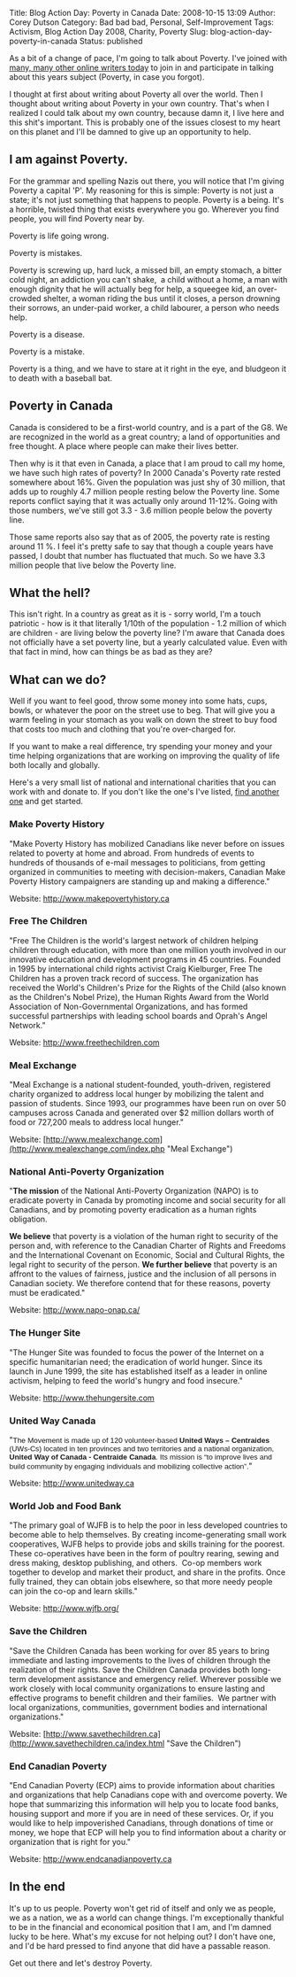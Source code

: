 Title: Blog Action Day: Poverty in Canada
Date: 2008-10-15 13:09
Author: Corey Dutson
Category: Bad bad bad, Personal, Self-Improvement
Tags: Activism, Blog Action Day 2008, Charity, Poverty
Slug: blog-action-day-poverty-in-canada
Status: published

As a bit of a change of pace, I'm going to talk about Poverty. I've
joined with [many, many other online writers
today](http://www.blogactionday.org/ "Blog Action Day 2008") to join in
and participate in talking about this years subject (Poverty, in case
you forgot).

I thought at first about writing about Poverty all over the world. Then
I thought about writing about Poverty in your own country. That's when I
realized I could talk about my own country, because damn it, I live here
and this shit's important. This is probably one of the issues closest to
my heart on this planet and I'll be damned to give up an opportunity to
help.

<!--more-->

I am against Poverty.
---------------------

[](http://www.blogactionday.org/ "Blog Action Day 2008")

For the grammar and spelling Nazis out there, you will notice that I'm
giving Poverty a capital 'P'. My reasoning for this is simple: Poverty
is not just a state; it's not just something that happens to people.
Poverty is a being. It's a horrible, twisted thing that exists
everywhere you go. Wherever you find people, you will find Poverty near
by.

Poverty is life going wrong.

Poverty is mistakes.

Poverty is screwing up, hard luck, a missed bill, an empty stomach, a
bitter cold night, an addiction you can't shake,  a child without a
home, a man with enough dignity that he will actually beg for help, a
squeegee kid, an over-crowded shelter, a woman riding the bus until it
closes, a person drowning their sorrows, an under-paid worker, a child
labourer, a person who needs help.

Poverty is a disease.

Poverty is a mistake.

Poverty is a thing, and we have to stare at it right in the eye, and
bludgeon it to death with a baseball bat.

Poverty in Canada
-----------------

Canada is considered to be a first-world country, and is a part of the
G8. We are recognized in the world as a great country; a land of
opportunities and free thought. A place where people can make their
lives better.

Then why is it that even in Canada, a place that I am proud to call my
home, we have such high rates of poverty? In 2000 Canada's Poverty rate
rested somewhere about 16%. Given the population was just shy of 30
million, that adds up to roughly 4.7 million people resting below the
Poverty line. Some reports conflict saying that it was actually only
around 11-12%. Going with those numbers, we've still got 3.3 - 3.6
million people below the poverty line.

Those same reports also say that as of 2005, the poverty rate is resting
around 11 %. I feel it's pretty safe to say that though a couple years
have passed, I doubt that number has fluctuated that much. So we have
3.3 million people that live below the Poverty line.

What the hell?
--------------

This isn't right. In a country as great as it is - sorry world, I'm a
touch patriotic - how is it that literally 1/10th of the population -
1.2 million of which are children - are living below the poverty line?
I'm aware that Canada does not officially have a set poverty line, but a
yearly calculated value. Even with that fact in mind, how can things be
as bad as they are?

What can we do?
---------------

Well if you want to feel good, throw some money into some hats, cups,
bowls, or whatever the poor on the street use to beg. That will give you
a warm feeling in your stomach as you walk on down the street to buy
food that costs too much and clothing that you're over-charged for.

If you want to make a real difference, try spending your money and your
time helping organizations that are working on improving the quality of
life both locally and globally.

Here's a very small list of national and international charities that
you can work with and donate to. If you don't like the one's I've
listed, [find another
one](http://www.google.ca/search?source=ig&hl=en&rlz=&=&q=Poverty+Charities&btnG=Google+Search&meta= "Google: Search Results for Poverty Charities")
and get started.

### Make Poverty History

"Make Poverty History has mobilized Canadians like never before on
issues related to poverty at home and abroad. From hundreds of events to
hundreds of thousands of e-mail messages to politicians, from getting
organized in communities to meeting with decision-makers, Canadian Make
Poverty History campaigners are standing up and making a difference."

Website: <http://www.makepovertyhistory.ca>

### Free The Children

"Free The Children is the world's largest network of children helping
children through education, with more than one million youth involved in
our innovative education and development programs in 45 countries.
Founded in 1995 by international child rights activist Craig Kielburger,
Free The Children has a proven track record of success. The organization
has received the World's Children's Prize for the Rights of the Child
(also known as the Children's Nobel Prize), the Human Rights Award from
the World Association of Non-Governmental Organizations, and has formed
successful partnerships with leading school boards and Oprah's Angel
Network."

Website: <http://www.freethechildren.com>

### Meal Exchange

"Meal Exchange is a national student-founded, youth-driven, registered
charity organized to address local hunger by mobilizing the talent and
passion of students. Since 1993, our programmes have been run on over 50
campuses across Canada and generated over \$2 million dollars worth of
food or 727,200 meals to address local hunger."

Website:
[http://www.mealexchange.com](http://www.mealexchange.com/index.php "Meal Exchange")

### National Anti-Poverty Organization

"**The mission** of the National Anti-Poverty Organization (NAPO) is to
eradicate poverty in Canada by promoting income and social security for
all Canadians, and by promoting poverty eradication as a human rights
obligation.

**We believe** that poverty is a violation of the human right to
security of the person and, with reference to the Canadian Charter of
Rights and Freedoms and the International Covenant on Economic, Social
and Cultural Rights, the legal right to security of the person. **We
further believe** that poverty is an affront to the values of fairness,
justice and the inclusion of all persons in Canadian society. We
therefore contend that for these reasons, poverty must be eradicated."

Website: <http://www.napo-onap.ca/>

### The Hunger Site

"The Hunger Site was founded to focus the power of the Internet on a
specific humanitarian need; the eradication of world hunger. Since its
launch in June 1999, the site has established itself as a leader in
online activism, helping to feed the world's hungry and food insecure."

Website: <http://www.thehungersite.com>

### United Way Canada

"<span style="font-size: 10pt; font-family: Arial;">The Movement is made
up of 120 volunteer-based **United Ways – Centraides** (UWs-Cs) located
in ten provinces and two territories and a national organization,
**United Way of Canada - Centraide Canada**. Its mission is “to improve
lives and build community by engaging individuals and mobilizing
collective action”.</span>"

Website: <http://www.unitedway.ca>

### World Job and Food Bank

"The primary goal of WJFB is to help the poor in less developed
countries to become able to help themselves. By creating
income-generating small work cooperatives, WJFB helps to provide jobs
and skills training for the poorest. These co-operatives have been in
the form of poultry rearing, sewing and dress making, desktop
publishing, and others.  Co-op members work together to develop and
market their product, and share in the profits. Once fully trained, they
can obtain jobs elsewhere, so that more needy people can join the co-op
and learn skills."

Website: <http://www.wjfb.org/>

### Save the Children

"Save the Children Canada has been working for over 85 years to bring
immediate and lasting improvements to the lives of children through the
realization of their rights. Save the Children Canada provides both
long-term development assistance and emergency relief. Wherever possible
we work closely with local community organizations to ensure lasting and
effective programs to benefit children and their families.  We partner
with local organizations, communities, government bodies and
international organizations."

Website:
[http://www.savethechildren.ca](http://www.savethechildren.ca/index.html "Save the Children")

### End Canadian Poverty

"End Canadian Poverty (ECP) aims to provide information about charities
and organizations that help Canadians cope with and overcome poverty. We
hope that summarizing this information will help you to locate food
banks, housing support and more if you are in need of these services.
Or, if you would like to help impoverished Canadians, through donations
of time or money, we hope that ECP will help you to find information
about a charity or organization that is right for you."

Website: <http://www.endcanadianpoverty.ca>

In the end
----------

It's up to us people. Poverty won't get rid of itself and only we as
people, we as a nation, we as a world can change things. I'm
exceptionally thankful to be in the financial and economical position
that I am, and I'm damned lucky to be here. What's my excuse for not
helping out? I don't have one, and I'd be hard pressed to find anyone
that did have a passable reason.

Get out there and let's destroy Poverty.

<p>
<script src="http://blogactionday.org/js/7073c9ad7ca30c06b33b6fdb7d4dc65dea36cc23"></script>
</p>

